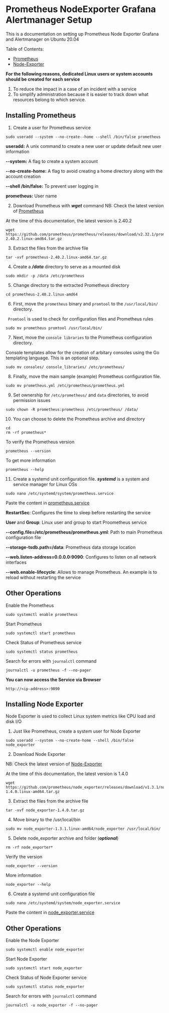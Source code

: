 # Prometheus NodeExporter Grafana Alertmanager Setup
This is a documentation on setting up Prometheus Node Exporter Grafana and Alertmanager on Ubuntu 20.04

Table of Contents:

- [Prometheus](#installing-prometheus)
- [Node-Exporter](#installing-node-exporter)

**For the following reasons, dedicated Linux users or system accounts should be created for each service**

1. To reduce the impact in a case of an incident with a service
2. To simplify administration because it is easier to track down what resources belong to which service.

## Installing Prometheus
1. Create a user for Prometheus service

```
sudo useradd --system --no-create--home --shell /bin/false prometheus
```

**useradd:** A unix command to create a new user or update default new user information

**--system:** A flag to create a system account

**--no-create-home:** A flag to avoid creating a home directory along with the account creation

**--shell /bin/false:** To prevent user logging in

**prometheus:** User name

2. Download Prometheus with ***wget*** command
NB: Check the latest version of [Prometheus](https://prometheus.io/download/)

At the time of this documentation, the latest version is 2.40.2
```
wget https://github.com/prometheus/prometheus/releases/download/v2.32.1/prometheus-2.40.2.linux-amd64.tar.gz
```

3. Extract the files from the archive file
```
tar -xvf prometheus-2.40.2.linux-amd64.tar.gz
```

4. Create a ***/data***  directory to serve as a mounted disk
```
sudo mkdir -p /data /etc/prometheus
```

5. Change directory to the extracted Prometheus directory
```
cd prometheus-2.40.2.linux-amd64
```

6. First, move the ```prometheus``` binary and ```promtool``` to the ```/usr/local/bin/``` directory.

``` Promtool``` is used to check for configuration files and Prometheus rules
```
sudo mv prometheus promtool /usr/local/bin/
```

7. Next, move the ```console libraries``` to the Prometheus configuration directory.

Console templates allow for the creation of arbitary consoles using the Go templating language. This is an optional step.
```
sudo mv consoles/ console_libraries/ /etc/prometheus/
```

8. Finally, move the main sample (example) Prometheus configuration file.
```
sudo mv prometheus.yml /etc/prometheus/prometheus.yml
```

9. Set ownership for ```/etc/prometheus/``` and ```data``` directories, to avoid permission issues
```
sudo chown -R prometheus:prometheus /etc/prometheus/ /data/
```

10. You can choose to delete the Prometheus archive and directory
```
cd
rm -rf prometheus*
```

To verify the Prometheus version
```
prometheus --version
```
To get more information
```
prometheus --help
```

11. Create a systemd unit configuration file. ***systemd*** is a system and service manager for Linux OSs
```
sudo nano /etc/systemd/system/prometheus.service
```
Paste the content in [prometheus.service](./configFiles/prometheus.service "target=_blank")

**RestartSec**: Configures the time to sleep before restarting the service

**User** and **Group**: Linux user and group to start Proometheus service

**--config.file=/etc/prometheus/prometheus.yml**: Path to main Prometheus configuration file

**--storage-tsdb.path=/data**: Prometheus data storage location

**--web.listen-address=0.0.0.0:9090**: Configures to listen on all network interfaces

**--web.enable-lifecycle**: Allows to manage Prometheus. An example is to reload without restarting the service

## Other Operations
Enable the Prometheus
```
sudo systemctl enable prometheus
```
Start Prometheus
```
sudo systemctl start prometheus
```
Check Status of Prometheus service
```
sudo systemctl status prometheus
```
Search for errors with ```journalctl``` command
```
journalctl -u prometheus -f --no-pager
```

**You can now access the Service via Browser**
```
http://<ip-address>:9090
```

## Installing Node Exporter
Node Exporter is used to collect Linux system metrics like CPU load and disk I/O

1. Just like Prometheus, create a system user for Node Exporter

```
sudo useradd --system --no-create-home --shell /bin/false node_exporter
```

2. Download Node Exporter 

NB: Check the latest version of [Node-Exporter](https://prometheus.io/download/)

At the time of this documentation, the latest version is 1.4.0
```
wget https://github.com/prometheus/node_exporter/releases/download/v1.3.1/node_exporter-1.4.0.linux-amd64.tar.gz
```

3. Extract the files from the archive file
```
tar -xvf node_exporter-1.4.0.tar.gz
```

4. Move binary to the /usr/local/bin
```
sudo mv node_exporter-1.3.1.linux-amd64/node_exporter /usr/local/bin/
```

5. Delete node_exporter archive and folder (***optional***)
```
rm -rf node_exporter*
```

Verify the version
```
node_exporter --version
```
More information
```
node_exporter --help
```

6. Create a systemd unit configuration file
```
sudo nano /etc/systemd/system/node_exporter.service
```
Paste the content in [node_exporter.service](./configFiles/node_exporter.service "target=_blank")

## Other Operations
Enable the Node Exporter
```
sudo systemctl enable node_exporter
```
Start Node Exporter
```
sudo systemctl start node_exporter
```
Check Status of Node Exporter service
```
sudo systemctl status node_exporter
```
Search for errors with ```journalctl``` command
```
journalctl -u node_exporter -f --no-pager
```